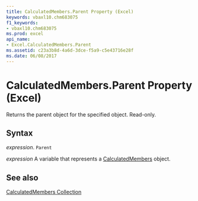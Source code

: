 ```yaml
---
title: CalculatedMembers.Parent Property (Excel)
keywords: vbaxl10.chm683075
f1_keywords:
- vbaxl10.chm683075
ms.prod: excel
api_name:
- Excel.CalculatedMembers.Parent
ms.assetid: c23a3b8d-4a6d-3dce-f5a9-c5e43716e28f
ms.date: 06/08/2017
---
```



# CalculatedMembers.Parent Property (Excel)

Returns the parent object for the specified object. Read-only.


## Syntax

 _expression_. `Parent`

 _expression_ A variable that represents a [CalculatedMembers](./Excel.CalculatedMembers.md) object.


## See also


[CalculatedMembers Collection](Excel.CalculatedMembers.md)

